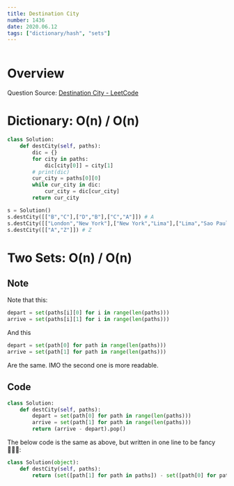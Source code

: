 ```yaml
---
title: Destination City
number: 1436
date: 2020.06.12
tags: ["dictionary/hash", "sets"]
---
```


```toc

```

# Overview
Question Source: [Destination City - LeetCode](https://leetcode.com/problems/destination-city/)

# Dictionary: O(n) / O(n)
```python
class Solution:
    def destCity(self, paths):
        dic = {}
        for city in paths:
            dic[city[0]] = city[1]
        # print(dic)
        cur_city = paths[0][0]
        while cur_city in dic:
            cur_city = dic[cur_city]
        return cur_city

s = Solution()
s.destCity([["B","C"],["D","B"],["C","A"]]) # A
s.destCity([["London","New York"],["New York","Lima"],["Lima","Sao Paulo"]]) # Sao Paulo
s.destCity([["A","Z"]]) # Z
```

# Two Sets: O(n) / O(n)
## Note
Note that this:
```py
depart = set(paths[i][0] for i in range(len(paths)))
arrive = set(paths[i][1] for i in range(len(paths)))
```
And this
```py
depart = set(path[0] for path in range(len(paths)))
arrive = set(path[1] for path in range(len(paths)))
```
Are the same. IMO the second one is more readable.

## Code
```py
class Solution:
    def destCity(self, paths):
        depart = set(path[0] for path in range(len(paths)))
        arrive = set(path[1] for path in range(len(paths)))
        return (arrive - depart).pop()
```

The below code is the same as above, but written in one line to be fancy 🤷🏻‍♀️:
```py
class Solution(object):
    def destCity(self, paths):
        return (set([path[1] for path in paths]) - set([path[0] for path in paths])).pop()
```

